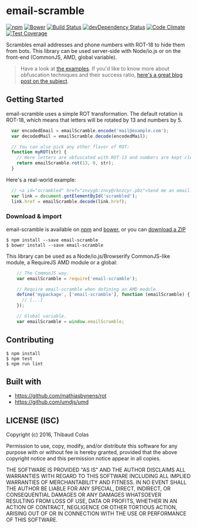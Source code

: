 email-scramble
==============

[![npm](https://img.shields.io/npm/v/email-scramble.svg?style=flat-square)](https://www.npmjs.com/package/email-scramble) [![Bower](https://img.shields.io/bower/v/email-scramble.svg?style=flat-square)](http://bower.io/search/?q=email-scramble) [![Build Status](https://img.shields.io/travis/ThibWeb/email-scramble.svg?style=flat-square)](https://travis-ci.org/ThibWeb/email-scramble) [![devDependency Status](https://img.shields.io/david/dev/ThibWeb/email-scramble.svg?style=flat-square)](https://david-dm.org/ThibWeb/email-scramble#info=devDependencies) [![Code Climate](https://img.shields.io/codeclimate/github/ThibWeb/email-scramble.svg?style=flat-square)](https://codeclimate.com/github/ThibWeb/email-scramble) [![Test Coverage](https://img.shields.io/codeclimate/coverage/github/ThibWeb/email-scramble.svg?style=flat-square)](https://codeclimate.com/github/ThibWeb/email-scramble)

Scrambles email addresses and phone numbers with ROT-18 to hide them from bots. This library can be used server-side with Node/io.js or on the front-end (CommonJS, AMD, global variable).

> Have a look at [the examples](https://rawgit.com/ThibWeb/email-scramble/master/examples/index.html).
> If you'd like to know more about obfuscation techniques and their success ratio, [here's a great blog post on the subject](http://techblog.tilllate.com/2008/07/20/ten-methods-to-obfuscate-e-mail-addresses-compared/).

## Getting Started

email-scramble uses a simple ROT transformation. The default rotation is ROT-18, which means that letters will be rotated by 13 and numbers by 5.

~~~javascript
  var encodedEmail = emailScramble.encode('mail@example.com');
  var decodedMail = emailScramble.decode(encodedMail);

  // You can also pick any other flavor of ROT:
  function myROT(str) {
    // Here letters are obfuscated with ROT-13 and numbers are kept clear.
    return emailScramble.rot(13, 0, str);
  }
~~~

Here's a real-world example:

~~~javascript
  // <a id="scrambled" href="znvygb:znvy@rknzcyr.pbz">Send me an email!</a>
  var link = document.getElementById('scrambled');
  link.href = emailScramble.decode(link.href);
~~~

### Download & import

email-scramble is available on [npm](https://www.npmjs.com/package/email-scramble) and [bower](http://bower.io/search/?q=email-scramble), or you can [download a ZIP](https://github.com/ThibWeb/email-scramble/releases)

~~~
$ npm install --save email-scramble
$ bower install --save email-scramble
~~~

This library can be used as a Node/io.js/Browserify CommonJS-like module, a RequireJS AMD module or a global:

~~~javascript
    // The CommonJS way.
    var emailScramble = require('email-scramble');

    // Require email-scramble when defining an AMD module.
    define('mypackage', ['email-scramble'], function (emailScramble) {
      // [...]
    });

    // Global variable.
    var emailScramble = window.emailScramble;
~~~

## Contributing

~~~
$ npm install
$ npm test
$ npm run lint
~~~

## Built with

- https://github.com/mathiasbynens/rot
- https://github.com/umdjs/umd

## LICENSE (ISC)

Copyright (c) 2016, Thibaud Colas

Permission to use, copy, modify, and/or distribute this software for any
purpose with or without fee is hereby granted, provided that the above
copyright notice and this permission notice appear in all copies.

THE SOFTWARE IS PROVIDED "AS IS" AND THE AUTHOR DISCLAIMS ALL WARRANTIES
WITH REGARD TO THIS SOFTWARE INCLUDING ALL IMPLIED WARRANTIES OF
MERCHANTABILITY AND FITNESS. IN NO EVENT SHALL THE AUTHOR BE LIABLE FOR
ANY SPECIAL, DIRECT, INDIRECT, OR CONSEQUENTIAL DAMAGES OR ANY DAMAGES
WHATSOEVER RESULTING FROM LOSS OF USE, DATA OR PROFITS, WHETHER IN AN
ACTION OF CONTRACT, NEGLIGENCE OR OTHER TORTIOUS ACTION, ARISING OUT OF
OR IN CONNECTION WITH THE USE OR PERFORMANCE OF THIS SOFTWARE.
